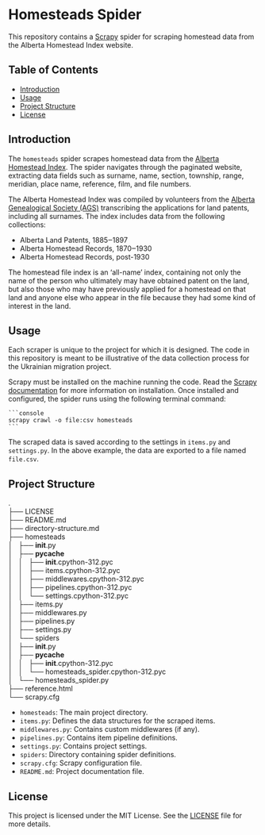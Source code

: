 # Homesteads Spider

This repository contains a [Scrapy](https://scrapy.org) spider for scraping homestead data from the Alberta Homestead Index website.

## Table of Contents

- [Introduction](#introduction)
- [Usage](#usage)
- [Project Structure](#project-structure)
- [License](#license)

## Introduction

The `homesteads` spider scrapes homestead data from the [Alberta Homestead Index](https://www.abgenealogy.ca/alberta-homestead-index). The spider navigates through the paginated website, extracting data fields such as surname, name, section, township, range, meridian, place name, reference, film, and file numbers.

The Alberta Homestead Index was compiled by volunteers from the [Alberta Genealogical Society (AGS)](https://www.abgenealogy.ca) transcribing the applications for land patents, including all surnames. The index includes data from the following collections:
 - Alberta Land Patents, 1885‒1897
 - Alberta Homestead Records, 1870‒1930
 - Alberta Homestead Records, post-1930

The homestead file index is an ‘all-name’ index, containing not only the name of the person who ultimately may have obtained patent on the land, but also those who may have previously applied for a homestead on that land and anyone else who appear in the file because they had some kind of interest in the land.

## Usage

Each scraper is unique to the project for which it is designed. The code in this repository is meant to be illustrative of the data collection process for the Ukrainian migration project.

Scrapy must be installed on the machine running the code. Read the [Scrapy documentation](https://docs.scrapy.org/en/latest/intro/install.html) for more information on installation. Once installed and configured, the spider runs using the following terminal command:

    ```console
    scrapy crawl -o file:csv homesteads
    ```

The scraped data is saved according to the settings in `items.py` and `settings.py`. In the above example, the data are exported to a file named `file.csv`.

## Project Structure

.  
├── LICENSE  
├── README.md  
├── directory-structure.md  
├── homesteads  
│   ├── __init__.py  
│   ├── __pycache__  
│   │   ├── __init__.cpython-312.pyc  
│   │   ├── items.cpython-312.pyc  
│   │   ├── middlewares.cpython-312.pyc  
│   │   ├── pipelines.cpython-312.pyc  
│   │   └── settings.cpython-312.pyc  
│   ├── items.py  
│   ├── middlewares.py  
│   ├── pipelines.py  
│   ├── settings.py  
│   └── spiders  
│       ├── __init__.py  
│       ├── __pycache__  
│       │   ├── __init__.cpython-312.pyc  
│       │   └── homesteads_spider.cpython-312.pyc  
│       └── homesteads_spider.py  
├── reference.html  
└── scrapy.cfg  

- `homesteads`: The main project directory.
- `items.py`: Defines the data structures for the scraped items.
- `middlewares.py`: Contains custom middlewares (if any).
- `pipelines.py`: Contains item pipeline definitions.
- `settings.py`: Contains project settings.
- `spiders`: Directory containing spider definitions.
- `scrapy.cfg`: Scrapy configuration file.
- `README.md`: Project documentation file.

## License

This project is licensed under the MIT License. See the [LICENSE](LICENSE) file for more details.
